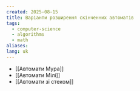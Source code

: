 ```yaml
---
created: 2025-08-15
title: Варіанти розширення скінченних автоматів
tags:
  - computer-science
  - algorithms
  - math
aliases: 
lang: uk
---
```

- [[Автомати Мура]]
- [[Автомати Мілі]]
- [[Автомати зі стеком]]